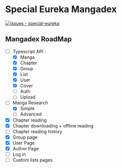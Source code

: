 # Special Eureka Mangadex

[![issues - special-eureka](https://img.shields.io/github/issues/tonymushah/special-eureka?q=is%3Aissue+is%3Aopen+label%3Amangadex)](https://github.com/tonymushah/special-eureka/issues?q=is%3Aissue+is%3Aopen+label%3Amangadex)

## Mangadex RoadMap

- [ ] Typescript API :
  - [x] Manga
  - [x] Chapter
  - [x] Group
  - [x] List
  - [x] User
  - [x] Cover
  - [ ] Auth
  - [ ] Upload
- [ ] Manga Research
  - [x] Simple
  - [ ] Advanced
- [x] Chapter reading
- [x] Chapter downloading + offline reading
- [ ] Chapter reading history
- [X] Group page
- [X] User Page
- [X] Author Page
- [ ] Log in
- [ ] Custom lists pages
